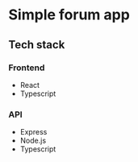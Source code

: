 # Simple forum app

## Tech stack

### Frontend

- React
- Typescript

### API

- Express
- Node.js
- Typescript
